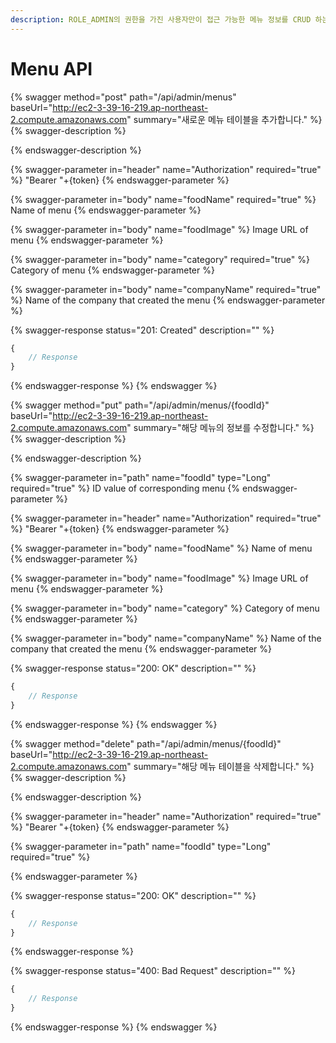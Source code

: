 ```yaml
---
description: ROLE_ADMIN의 권한을 가진 사용자만이 접근 가능한 메뉴 정보를 CRUD 하는 API입니다.
---
```


# Menu API

{% swagger method="post" path="/api/admin/menus" baseUrl="http://ec2-3-39-16-219.ap-northeast-2.compute.amazonaws.com" summary="새로운 메뉴 테이블을 추가합니다." %}
{% swagger-description %}

{% endswagger-description %}

{% swagger-parameter in="header" name="Authorization" required="true" %}
"Bearer "+{token}
{% endswagger-parameter %}

{% swagger-parameter in="body" name="foodName" required="true" %}
Name of menu
{% endswagger-parameter %}

{% swagger-parameter in="body" name="foodImage" %}
Image URL of menu
{% endswagger-parameter %}

{% swagger-parameter in="body" name="category" required="true" %}
Category of menu
{% endswagger-parameter %}

{% swagger-parameter in="body" name="companyName" required="true" %}
Name of the company that created the menu
{% endswagger-parameter %}

{% swagger-response status="201: Created" description="" %}
```javascript
{
    // Response
}
```
{% endswagger-response %}
{% endswagger %}

{% swagger method="put" path="/api/admin/menus/{foodId}" baseUrl="http://ec2-3-39-16-219.ap-northeast-2.compute.amazonaws.com" summary="해당 메뉴의 정보를 수정합니다." %}
{% swagger-description %}

{% endswagger-description %}

{% swagger-parameter in="path" name="foodId" type="Long" required="true" %}
ID value of corresponding menu
{% endswagger-parameter %}

{% swagger-parameter in="header" name="Authorization" required="true" %}
"Bearer "+{token}
{% endswagger-parameter %}

{% swagger-parameter in="body" name="foodName" %}
Name of menu
{% endswagger-parameter %}

{% swagger-parameter in="body" name="foodImage" %}
Image URL of menu
{% endswagger-parameter %}

{% swagger-parameter in="body" name="category" %}
Category of menu
{% endswagger-parameter %}

{% swagger-parameter in="body" name="companyName" %}
Name of the company that created the menu
{% endswagger-parameter %}

{% swagger-response status="200: OK" description="" %}
```javascript
{
    // Response
}
```
{% endswagger-response %}
{% endswagger %}

{% swagger method="delete" path="/api/admin/menus/{foodId}" baseUrl="http://ec2-3-39-16-219.ap-northeast-2.compute.amazonaws.com" summary="해당 메뉴 테이블을 삭제합니다." %}
{% swagger-description %}

{% endswagger-description %}

{% swagger-parameter in="header" name="Authorization" required="true" %}
"Bearer "+{token}
{% endswagger-parameter %}

{% swagger-parameter in="path" name="foodId" type="Long" required="true" %}

{% endswagger-parameter %}

{% swagger-response status="200: OK" description="" %}
```javascript
{
    // Response
}
```
{% endswagger-response %}

{% swagger-response status="400: Bad Request" description="" %}
```javascript
{
    // Response
}
```
{% endswagger-response %}
{% endswagger %}

